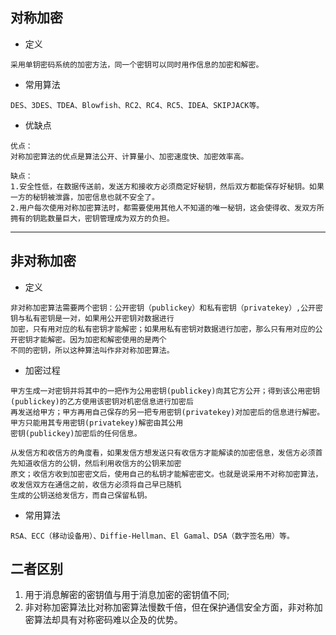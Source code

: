 ## 对称加密
+ 定义
```
采用单钥密码系统的加密方法，同一个密钥可以同时用作信息的加密和解密。
```
+ 常用算法
```
DES、3DES、TDEA、Blowfish、RC2、RC4、RC5、IDEA、SKIPJACK等。
```
+ 优缺点
```
优点：
对称加密算法的优点是算法公开、计算量小、加密速度快、加密效率高。

缺点：
1.安全性低，在数据传送前，发送方和接收方必须商定好秘钥，然后双方都能保存好秘钥。如果一方的秘钥被泄露，加密信息也就不安全了。
2.用户每次使用对称加密算法时，都需要使用其他人不知道的唯一秘钥，这会使得收、发双方所拥有的钥匙数量巨大，密钥管理成为双方的负担。
```
---
## 非对称加密
+ 定义
```
非对称加密算法需要两个密钥：公开密钥（publickey）和私有密钥（privatekey）,公开密钥与私有密钥是一对，如果用公开密钥对数据进行
加密，只有用对应的私有密钥才能解密；如果用私有密钥对数据进行加密，那么只有用对应的公开密钥才能解密。因为加密和解密使用的是两个
不同的密钥，所以这种算法叫作非对称加密算法。
```
+ 加密过程
```
甲方生成一对密钥并将其中的一把作为公用密钥(publickey)向其它方公开；得到该公用密钥(publickey)的乙方使用该密钥对机密信息进行加密后
再发送给甲方；甲方再用自己保存的另一把专用密钥(privatekey)对加密后的信息进行解密。甲方只能用其专用密钥(privatekey)解密由其公用
密钥(publickey)加密后的任何信息。

从发信方和收信方的角度看，如果发信方想发送只有收信方才能解读的加密信息，发信方必须首先知道收信方的公钥，然后利用收信方的公钥来加密
原文；收信方收到加密密文后，使用自己的私钥才能解密密文。也就是说采用不对称加密算法，收发信双方在通信之前，收信方必须将自己早已随机
生成的公钥送给发信方，而自己保留私钥。
```
+ 常用算法
```
RSA、ECC（移动设备用）、Diffie-Hellman、El Gamal、DSA（数字签名用）等。
```

## 二者区别
1. 用于消息解密的密钥值与用于消息加密的密钥值不同;
2. 非对称加密算法比对称加密算法慢数千倍，但在保护通信安全方面，非对称加密算法却具有对称密码难以企及的优势。
